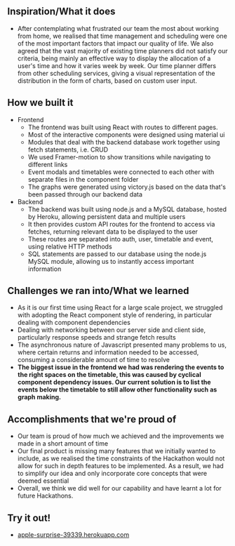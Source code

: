## Inspiration/What it does
- After contemplating what frustrated our team the most about working from home, we realised that time management and scheduling were one of the most important factors that impact our quality of life. We also agreed that the vast majority of existing time planners did not satisfy our criteria, being mainly an effective way to display the allocation of a user's time and how it varies week by week. Our time planner differs from other scheduling services, giving a visual representation of the distribution in the form of charts, based on custom user input.

## How we built it
- Frontend
    - The frontend was built using React with routes to different pages.
    - Most of the interactive components were designed using material ui
    - Modules that deal with the backend database work together using fetch statements, i.e. CRUD
    - We used Framer-motion to show transitions while navigating to different links
    - Event modals and timetables were connected to each other with separate files in the component folder
   - The graphs were generated using victory.js based on the data that's been passed through our backend data
- Backend
    - The backend was built using node.js and a MySQL database, hosted by Heroku, allowing persistent data and multiple users
    - It then provides custom API routes for the frontend to access via fetches, returning relevant data to be displayed to the user
    - These routes are separated into auth, user, timetable and event, using relative HTTP methods
    - SQL statements are passed to our database using the node.js MySQL module, allowing us to instantly access important information

## Challenges we ran into/What we learned
- As it is our first time using React for a large scale project, we struggled with adopting the React component style of rendering, in particular dealing with component dependencies
- Dealing with networking between our server side and client side, particularly response speeds and strange fetch results
- The asynchronous nature of Javascript presented many problems to us, where certain returns and information needed to be accessed, consuming a considerable amount of time to resolve
- **The biggest issue in the frontend we had was rendering the events to the right spaces on the timetable, this was caused by cyclical component dependency issues. Our current solution is to list the events below the timetable to still allow other functionality such as graph making.**

## Accomplishments that we're proud of
- Our team is proud of how much we achieved and the improvements we made in a short amount of time
- Our final product is missing many features that we initially wanted to include, as we realised the time constraints of the Hackathon would not allow for such in depth features to be implemented. As a result, we had to simplify our idea and only incorporate core concepts that were deemed essential
- Overall, we think we did well for our capability and have learnt a lot for future Hackathons.

## Try it out!
- [apple-surprise-39339.herokuapp.com](https://apple-surprise-39339.herokuapp.com/)
